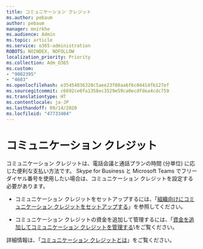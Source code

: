 ```yaml
---
title: コミュニケーション クレジット
ms.author: pebaum
author: pebaum
manager: mnirkhe
ms.audience: Admin
ms.topic: article
ms.service: o365-administration
ROBOTS: NOINDEX, NOFOLLOW
localization_priority: Priority
ms.collection: Adm_O365
ms.custom:
- "9002395"
- "4683"
ms.openlocfilehash: e35454836320c5aee23f80aa6f6c04414fb127ef
ms.sourcegitcommit: c6692ce0fa1358ec3529e59ca0ecdfdea4cdc759
ms.translationtype: HT
ms.contentlocale: ja-JP
ms.lasthandoff: 09/14/2020
ms.locfileid: "47733404"
---
```

# <a name="communication-credits"></a>コミュニケーション クレジット

コミュニケーション クレジットは、電話会議と通話プランの時間 (分単位) に応じた便利な支払い方法です。 Skype for Business と Microsoft Teams でフリーダイヤル番号を使用したい場合は、コミュニケーション クレジットを設定する必要があります。

- コミュニケーション クレジットをセットアップするには、「[組織向けにコミュニケーション クレジットをセットアップする](https://docs.microsoft.com/microsoftteams/set-up-communications-credits-for-your-organization)」を参照してください。 

- コミュニケーション クレジットの資金を追加して管理するには、「[資金を追加してコミュニケーション クレジットを管理する](https://docs.microsoft.com/microsoftteams/add-funds-and-manage-communications-credits)\をご覧ください。 

詳細情報は、「[コミュニケーション クレジットとは](https://docs.microsoft.com/microsoftteams/what-are-communications-credits)」をご覧ください。
